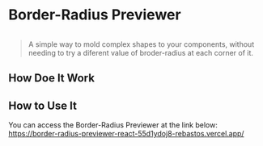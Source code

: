 # Border-Radius Previewer

<img>

> A simple way to mold complex shapes to your components, without needing to try a diferent value of broder-radius at each corner of it.

## How Doe It Work

## How to Use It

You can access the Border-Radius Previewer at the link below: <br>
<a href='https://border-radius-previewer-react-55d1ydoj8-rebastos.vercel.app/'>https://border-radius-previewer-react-55d1ydoj8-rebastos.vercel.app/</a>
